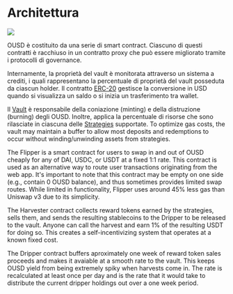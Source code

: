 # Architettura

![](../.gitbook/assets/ousd\_docs\_graphics\_3.png)

OUSD è costituito da una serie di smart contract. Ciascuno di questi contratti è racchiuso in un contratto proxy che può essere migliorato tramite i protocolli di governance.

Internamente, la proprietà del vault è monitorata attraverso un sistema a crediti, i quali rappresentano la percentuale di proprietà del vault posseduta da ciascun holder. Il contratto [ERC-20](api/erc-20-1.md) gestisce la conversione in USD quando si visualizza un saldo o si inizia un trasferimento tra wallet.

Il [Vault](api/vault.md) è responsabile della coniazione (minting) e della distruzione (burning) degli OUSD. Inoltre, applica la percentuale di risorse che sono rilasciate in ciascuna delle [Strategies](../core-concepts/supported-strategies/) supportate. To optimize gas costs, the vault may maintain a buffer to allow most deposits and redemptions to occur without winding/unwinding assets from strategies.

The Flipper is a smart contract for users to swap in and out of OUSD cheaply for any of DAI, USDC, or USDT at a fixed 1:1 rate. This contract is used as an alternative way to route user transactions originating from the web app. It's important to note that this contract may be empty on one side (e.g., contain 0 OUSD balance), and thus sometimes provides limited swap routes. While limited in functionality, Flipper uses around 45% less gas than Uniswap v3 due to its simplicity.

The Harvester contract collects reward tokens earned by the strategies, sells them, and sends the resulting stablecoins to the Dripper to be released to the vault. Anyone can call the harvest and earn 1% of the resulting USDT for doing so. This creates a self-incentivizing system that operates at a known fixed cost.

The Dripper contract buffers aproximately one week of reward token sales proceeds and makes it avaiable at a smooth rate to the vault. This keeps OUSD yield from being extremely spiky when harvests come in. The rate is recalculated at least once per day and is the rate that it would take to distribute the current dripper holdings out over a one week period.



